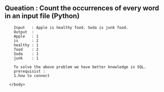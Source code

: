 <html>
    <body>
      <h2>Queation : Count the occurrences of every word in an input file (Python) </h2>
        
        Input   : Apple is healthy food. Soda is junk food.
        Output  :
        Apple   : 1
        is      : 2
        healthy : 1
        food    : 2
        Soda    : 1
        junk    : 1
  
        To solve the above problem we have better knowledge in SQL.
        prerequisist :
        1.how to connect 
      
      </body>
 
  </html>

